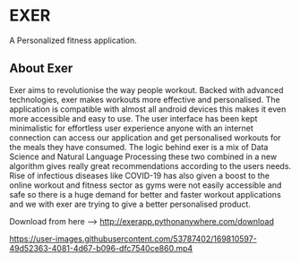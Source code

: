# EXER

A Personalized fitness application.

## About Exer

Exer aims to revolutionise the way people workout. Backed with advanced
technologies, exer makes workouts more effective and personalised. The
application is compatible with almost all android devices this makes it even
more accessible and easy to use. The user interface has been kept
minimalistic for effortless user experience anyone with an internet
connection can access our application and get personalised workouts for the
meals they have consumed. The logic behind exer is a mix of Data Science
and Natural Language Processing these two combined in a new algorithm
gives really great recommendations according to the users needs.
Rise of infectious diseases like COVID-19 has also given a boost to the
online workout and fitness sector as gyms were not easily accessible and safe
so there is a huge demand for better and faster workout applications and we
with exer are trying to give a better personalised product.


Download from here --> http://exerapp.pythonanywhere.com/download


https://user-images.githubusercontent.com/53787402/169810597-49d52363-4081-4d67-b096-dfc7540ce860.mp4

